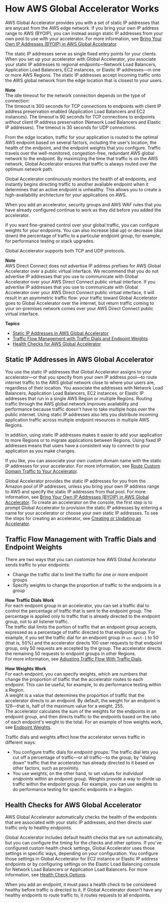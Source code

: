 # How AWS Global Accelerator Works<a name="introduction-how-it-works"></a>

AWS Global Accelerator provides you with a set of static IP addresses that are anycast from the AWS edge network\. If you bring your own IP address range to AWS \(BYOIP\), you can instead assign static IP addresses from your own pool to use with your accelerator\. For more information, see [Bring Your Own IP Addresses \(BYOIP\) in AWS Global Accelerator](using-byoip.md)\.

The static IP addresses serve as single fixed entry points for your clients\. When you set up your accelerator with Global Accelerator, you associate your static IP addresses to regional endpoints—Network Load Balancers, Application Load Balancers, EC2 instances, or Elastic IP addresses—in one or more AWS Regions\. The static IP addresses accept incoming traffic onto the AWS global network from the edge location that is closest to your users\.

**Note**  
The idle timeout for the network connection depends on the type of connection:  
The timeout is 300 seconds for TCP connections to endpoints *with* client IP address preservation enabled \(Application Load Balancers and EC2 instances\)\.
The timeout is 90 seconds for TCP connections to endpoints *without* client IP address preservation \(Network Load Balancers and Elastic IP addresses\)\.
The timeout is 30 seconds for UDP connections\.

From the edge location, traffic for your application is routed to the optimal AWS endpoint based on several factors, including the user’s location, the health of the endpoint, and the endpoint weights that you configure\. Traffic travels over the well\-monitored, congestion\-free, redundant AWS global network to the endpoint\. By maximizing the time that traffic is on the AWS network, Global Accelerator ensures that traffic is always routed over the optimum network path\. 

Global Accelerator continuously monitors the health of all endpoints, and instantly begins directing traffic to another available endpoint when it determines that an active endpoint is unhealthy\. This allows you to create a high\-availability architecture for your applications on AWS\.

When you add an accelerator, security groups and AWS WAF rules that you have already configured continue to work as they did before you added the accelerator\.

If you want fine\-grained control over your global traffic, you can configure weights for your endpoints\. You can also increase \(dial up\) or decrease \(dial down\) the percentage of traffic to a particular endpoint group, for example, for performance testing or stack upgrades\. 

Global Accelerator supports both TCP and UDP protocols\.

**Note**  
AWS Direct Connect does not advertise IP address prefixes for AWS Global Accelerator over a public virtual interface\. We recommend that you do not advertise IP addresses that you use to communicate with Global Accelerator over your AWS Direct Connect public virtual interface\. If you advertise IP addresses that you use to communicate with Global Accelerator over your AWS Direct Connect public virtual interface, it will result in an asymmetric traffic flow: your traffic toward Global Accelerator goes to Global Accelerator over the internet, but return traffic coming to your on\-premises network comes over your AWS Direct Connect public virtual interface\.

**Topics**
+ [Static IP Addresses in AWS Global Accelerator](#about-static-ip-addresses)
+ [Traffic Flow Management with Traffic Dials and Endpoint Weights](#introduction-traffic-dials-weights)
+ [Health Checks for AWS Global Accelerator](#about-endpoint-groups-automatic-health-checks)

## Static IP Addresses in AWS Global Accelerator<a name="about-static-ip-addresses"></a>

You use the static IP addresses that Global Accelerator assigns to your accelerator—or that you specify from your own IP address pool—to route internet traffic to the AWS global network close to where your users are, regardless of their location\. You associate the addresses with Network Load Balancers, Application Load Balancers, EC2 instances, or Elastic IP addresses that run in a single AWS Region or multiple Regions\. Routing traffic through the AWS global network improves availability and performance because traffic doesn't have to take multiple hops over the public internet\. Using static IP addresses also lets you distribute incoming application traffic across multiple endpoint resources in multiple AWS Regions\. 

In addition, using static IP addresses makes it easier to add your application to more Regions or to migrate applications between Regions\. Using fixed IP addresses means that users have a consistent way to connect to your application as you make changes\. 

If you like, you can associate your own custom domain name with the static IP addresses for your accelerator\. For more information, see [Route Custom Domain Traffic to Your Accelerator](about-accelerators.mapping-your-custom-domain.md)\.

Global Accelerator provides the static IP addresses for you from the Amazon pool of IP addresses, unless you bring your own IP address range to AWS and specify the static IP addresses from that pool\. For more information, see [Bring Your Own IP Addresses \(BYOIP\) in AWS Global Accelerator](using-byoip.md)\. To create an accelerator on the console, the first step is to prompt Global Accelerator to provision the static IP addresses by entering a name for your accelerator or choose your own static IP addresses\. To see the steps for creating an accelerator, see [ Creating or Updating an Accelerator](about-accelerators.md#about-accelerators.creating-editing)\.

## Traffic Flow Management with Traffic Dials and Endpoint Weights<a name="introduction-traffic-dials-weights"></a>

There are two ways that you can customize how AWS Global Accelerator sends traffic to your endpoints:
+ Change the traffic dial to limit the traffic for one or more endpoint groups
+ Specify weights to change the proportion of traffic to the endpoints in a group

**How Traffic Dials Work**  
For each endpoint group in an accelerator, you can set a traffic dial to control the percentage of traffic that is sent to the endpoint group\. The percentage is applied only to traffic that is already directed to the endpoint group, not to all listener traffic\.   
The traffic dial limits the portion of traffic that an endpoint group accepts, expressed as a percentage of traffic directed to that endpoint group\. For example, if you set the traffic dial for an endpoint group in `us-east-1` to 50 \(that is, 50%\) and the accelerator directs 100 user requests to that endpoint group, only 50 requests are accepted by the group\. The accelerator directs the remaining 50 requests to endpoint groups in other Regions\.  
For more information, see [Adjusting Traffic Flow With Traffic Dials](about-endpoint-groups-traffic-dial.md)\. 

**How Weights Work**  
For each endpoint, you can specify weights, which are numbers that change the proportion of traffic that the accelerator routes to each endpoint\. This can be useful, for example, to do performance testing within a Region\.  
A weight is a value that determines the proportion of traffic that the accelerator directs to an endpoint\. By default, the weight for an endpoint is 128—that is, half of the maximum value for a weight, 255\.  
The accelerator calculates the sum of the weights for the endpoints in an endpoint group, and then directs traffic to the endpoints based on the ratio of each endpoint's weight to the total\. For an example of how weights work, see [Endpoint Weights](about-endpoints-endpoint-weights.md)\.

Traffic dials and weights affect how the accelerator serves traffic in different ways: 
+ You configure traffic dials for *endpoint groups*\. The traffic dial lets you cut off a percentage of traffic—or all traffic—to the group, by "dialing down" traffic that the accelerator has already directed to it based on other factors, such as proximity\.
+ You use weights, on the other hand, to set values for *individual endpoints* within an endpoint group\. Weights provide a way to divide up traffic within the endpoint group\. For example, you can use weights to do performance testing for specific endpoints in a Region\.

## Health Checks for AWS Global Accelerator<a name="about-endpoint-groups-automatic-health-checks"></a>

AWS Global Accelerator automatically checks the health of the endpoints that are associated with your static IP addresses, and then directs user traffic only to healthy endpoints\.

Global Accelerator includes default health checks that are run automatically, but you can configure the timing for the checks and other options\. If you've configured custom health check settings, Global Accelerator uses those settings in specific ways, depending on your configuration\. You configure those settings in Global Accelerator for EC2 instance or Elastic IP address endpoints or by configuring settings on the Elastic Load Balancing console for Network Load Balancers or Application Load Balancers\. For more information, see [Health Check Options](about-endpoint-groups-health-check-options.md)\.

When you add an endpoint, it must pass a health check to be considered healthy before traffic is directed to it\. If Global Accelerator doesn’t have any healthy endpoints to route traffic to, it routes requests to all endpoints\. 